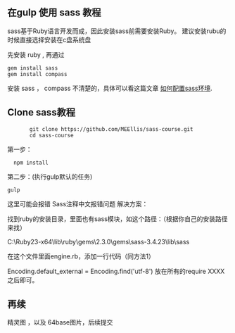 ## 在gulp 使用 sass 教程

sass基于Ruby语言开发而成，因此安装sass前需要安装Ruby。
建议安装rubu的时候直接选择安装在c盘系统盘

   
 先安装 ruby , 再通过
 ```
 gem install sass
 gem install compass
 ```
 安装 sass ， compass
 不清楚的，具体可以看这篇文章 [如何配置sass环境](https://www.sass.hk/install/).
  
## Clone sass教程

  ```
         git clone https://github.com/MEEllis/sass-course.git
         cd sass-course
  ```


 第一步：
   ```
     npm install
  ```
 第二步：(执行gulp默认的任务)
  ```
  gulp
 ```
 
 这里可能会报错
 Sass注释中文报错问题
 解决方案：
 
 找到ruby的安装目录，里面也有sass模块，如这个路径：（根据你自己的安装路径来找）
 
 C:\Ruby23-x64\lib\ruby\gems\2.3.0\gems\sass-3.4.23\lib\sass
 
 在这个文件里面engine.rb，添加一行代码（同方法1）
 
 Encoding.default_external = Encoding.find('utf-8')
 放在所有的require XXXX 之后即可。
 
## 再续
 精灵图 ，以及 64base图片，后续提交
 


